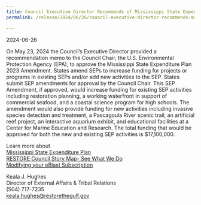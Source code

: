 ```yaml
---
title: Council Executive Director Recommends of Mississippi State Expenditure Plan 2023 Amendment
permalink: /release/2024/06/26/council-executive-director-recommends-mississippi-state-expenditure-plan-2023

---
```

2024-06-26

On May 23, 2024 the Council’s Executive Director provided a recommendation memo to the Council Chair, the U.S. Environmental Protection Agency (EPA), to approve the Mississippi State Expenditure Plan 2023 Amendment. States amend SEPs to increase funding for projects or programs in existing SEPs and/or add new activities to the SEP. States submit SEP amendments for approval by the Council Chair. This SEP Amendment, if approved, would increase funding for existing SEP activities including restoration planning, a working waterfront in support of commercial seafood, and a coastal science program for high schools. The amendment would also provide funding for new activities including invasive species detection and treatment, a Pascagoula River scenic trail, an artificial reef project, an interactive aquarium exhibit, and educational facilities at a Center for Marine Education and Research. The total funding that would be approved for both the new and existing SEP activities is $17,100,000. 

Learn more about  
[Mississippi State Expenditure Plan](/spill-impact-component/mississippi)  
[RESTORE Council Story Map- See What We Do](https://restorethegulf.maps.arcgis.com/apps/MapSeries/index.html?appid=fc84cd0bac7540839a43b56936a529ca)  
[Modifying your eBlast Subscription](https://www.restorethegulf.gov/apps/eblast/ModifyInformation.aspx)

Keala J. Hughes  
Director of External Affairs & Tribal Relations  
(504) 717-7235  
[keala.hughes@restorethegulf.gov](mailto:keala.hughes@restorethegulf.gov)